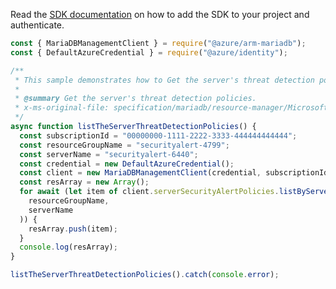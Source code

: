 Read the [SDK documentation](https://github.com/Azure/azure-sdk-for-js/blob/%40azure%2Farm-mariadb_2.0.1/sdk/mariadb/arm-mariadb/README.md) on how to add the SDK to your project and authenticate.

```javascript
const { MariaDBManagementClient } = require("@azure/arm-mariadb");
const { DefaultAzureCredential } = require("@azure/identity");

/**
 * This sample demonstrates how to Get the server's threat detection policies.
 *
 * @summary Get the server's threat detection policies.
 * x-ms-original-file: specification/mariadb/resource-manager/Microsoft.DBforMariaDB/stable/2018-06-01/examples/ServerSecurityAlertsListByServer.json
 */
async function listTheServerThreatDetectionPolicies() {
  const subscriptionId = "00000000-1111-2222-3333-444444444444";
  const resourceGroupName = "securityalert-4799";
  const serverName = "securityalert-6440";
  const credential = new DefaultAzureCredential();
  const client = new MariaDBManagementClient(credential, subscriptionId);
  const resArray = new Array();
  for await (let item of client.serverSecurityAlertPolicies.listByServer(
    resourceGroupName,
    serverName
  )) {
    resArray.push(item);
  }
  console.log(resArray);
}

listTheServerThreatDetectionPolicies().catch(console.error);
```
